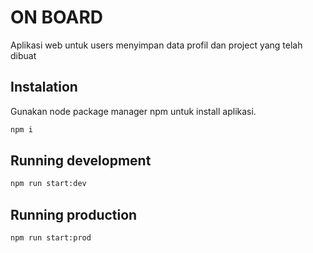 # ON BOARD
Aplikasi web untuk users menyimpan data profil dan project yang telah dibuat 


## Instalation
Gunakan node package manager npm untuk install aplikasi.
``` bash
npm i
```

## Running development
``` bash
npm run start:dev
```

## Running production
``` bash
npm run start:prod
```